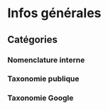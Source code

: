 # Infos générales

## Catégories

### Nomenclature interne

### Taxonomie publique

### Taxonomie Google